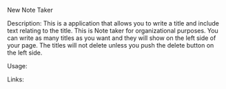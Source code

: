 New Note Taker

Description:
This is a application that allows you to write a title and include text relating
to the title. This is Note taker for organizational purposes. You can write as
many titles as you want and they will show on the left side of your page. The titles will not delete unless you push the delete button on the left side.

Usage:





Links:
